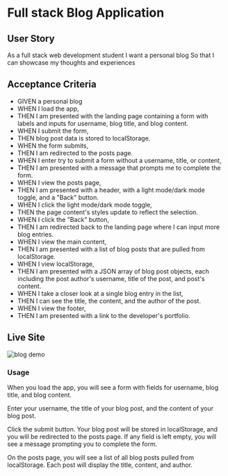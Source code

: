 # Full stack Blog Application 
## User Story 
As a full stack web development student
I want a personal blog
So that I can showcase my thoughts and experiences

## Acceptance Criteria

- GIVEN a personal blog
- WHEN I load the app,
- THEN I am presented with the landing page containing a form with labels and inputs for username, blog title, and blog content.
- WHEN I submit the form,
- THEN blog post data is stored to localStorage.
- WHEN the form submits,
- THEN I am redirected to the posts page.
- WHEN I enter try to submit a form without a username, title, or content,
- THEN I am presented with a message that prompts me to complete the form.
- WHEN I view the posts page,
- THEN I am presented with a header, with a light mode/dark mode toggle, and a "Back" button.
- WHEN I click the light mode/dark mode toggle,
- THEN the page content's styles update to reflect the selection.
- WHEN I click the "Back" button,
- THEN I am redirected back to the landing page where I can input more blog entries.
- WHEN I view the main content,
- THEN I am presented with a list of blog posts that are pulled from localStorage.
- WHEN I view localStorage,
- THEN I am presented with a JSON array of blog post objects, each including the post author's username, title of the post, and post's content.
- WHEN I take a closer look at a single blog entry in the list,
- THEN I can see the title, the content, and the author of the post.
- WHEN I view the footer,
- THEN I am presented with a link to the developer's portfolio.

## Live Site
![blog demo](https://github.com/daimyo1/BlogApp/assets/163930521/f3fd53f5-2cc8-466e-90ad-fb3033c333fb)

### Usage
When you load the app, you will see a form with fields for username, blog title, and blog content.

Enter your username, the title of your blog post, and the content of your blog post.

Click the submit button. Your blog post will be stored in localStorage, and you will be redirected to the posts page.
If any field is left empty, you will see a message prompting you to complete the form.

On the posts page, you will see a list of all blog posts pulled from localStorage.
Each post will display the title, content, and author.
